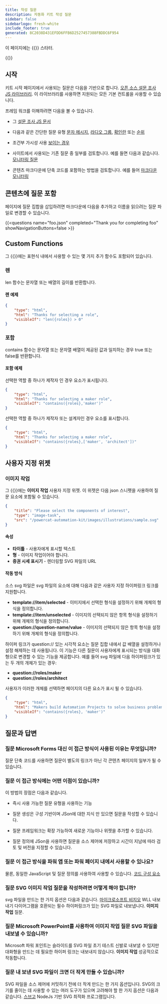 ```yaml
---
title: 작성 질문
description: 자동화 키트 작성 질문
sidebar: false
sidebarlogo: fresh-white
include_footer: true
generated: 8C2038D431EFDD6FFB6D2527457388FBDDC6F954
---
```


이 페이지에는 {{<product-name>}} 스타터.

{{<toc>}}

## 시작

키트 시작 페이지에서 사용되는 질문은 다음을 기반으로 합니다. [오픈 소스 설문 조사 JS 라이브러리](https://github.com/surveyjs/survey-library). 이 라이브러리를 사용하면 지원되는 모든 기본 컨트롤을 사용할 수 있습니다.

프레임 워크를 이해하려면 다음을 볼 수 있습니다.

- 그 [설문 조사 JS 문서](https://surveyjs.io/form-library/documentation/overview)

- 다음과 같은 간단한 질문 유형 [문자 메시지](https://surveyjs.io/form-library/examples/questiontype-text/reactjs), [라디오 그룹](https://surveyjs.io/form-library/examples/questiontype-radiogroup/reactjs), [확인란](https://surveyjs.io/form-library/examples/questiontype-checkbox/reactjs) 또는 [순위](https://surveyjs.io/form-library/examples/questiontype-ranking/reactjs)

- 조건부 가시성 사용 [보이는 경우](https://surveyjs.io/form-library/examples/condition-kids/reactjs)

- 사이트에서 사용되는 기존 질문 중 일부를 검토합니다. 예를 들면 다음과 같습니다. [모니터링 질문](https://github.com/microsoft/powercat-automation-kit/blob/gh-pages/site/content/monitoring.json)

- 콘텐츠 마크다운에 단축 코드를 포함하는 방법을 검토합니다. 예를 들어 [마크다운 모니터링](https://raw.githubusercontent.com/microsoft/powercat-automation-kit/gh-pages/site/content/monitoring-compare.md)

## 콘텐츠에 질문 포함

페이지에 질문 집합을 삽입하려면 마크다운에 다음을 추가하고 이름을 읽으려는 질문 파일로 변경할 수 있습니다.

{{\<questions name="foo.json" completed="Thank you for completing foo" showNavigationButtons=false \>}}

## Custom Functions

그 {{<product-name>}}에는 표현식 내에서 사용할 수 있는 몇 가지 추가 함수도 포함되어 있습니다.

### 렌

len 함수는 문자열 또는 배열의 길이를 반환합니다.

#### 렌 예제

```json
{
    "type": "html",
    "html": "Thanks for selecting a role",
    "visibleIf": "len({roles}) > 0"
}
```

### 포함

contains 함수는 문자열 또는 문자열 배열이 제공된 값과 일치하는 경우 true 또는 false를 반환합니다.

#### 포함 예제

선택한 역할 중 하나가 제작자 인 경우 요소가 표시됩니다.

```json
{
    "type": "html",
    "html": "Thanks for selecting a maker role",
    "visibleIf": "contains({roles},'maker')"
}
```

선택한 역할 중 하나가 제작자 또는 설계자인 경우 요소를 표시합니다.

```json
{
    "type": "html",
    "html": "Thanks for selecting a maker role",
    "visibleIf": "contains({roles},['maker', 'architect'])"
}
```

## 사용자 지정 위젯

### 이미지 작업

그 {{<product-name>}}에는 **이미지 작업** 사용자 지정 위젯. 이 위젯은 다음 json 스니펫을 사용하여 질문 요소에 포함될 수 있습니다.

```json
{
    "title": "Please select the components of interest",
    "type": "image-task",
    "src": "/powercat-automation-kit/images/illustrations/sample.svg"
}
```

#### 속성

- **타이틀** - 사용자에게 표시할 텍스트
- **형** - 이미지 작업이어야 합니다.
- **증권 시세 표시기** - 렌더링할 SVG 파일의 URL

#### 작동 방식

소스 svg 파일은 svg 파일의 요소에 대해 다음과 같은 사용자 지정 하이퍼링크 링크를 지원합니다.

- **template://item/selected** - 이미지에서 선택한 형식을 설정하기 위해 개체의 형식을 정의합니다.
- **template://item/unselected** - 이미지의 선택되지 않은 항목 형식을 설정하기 위해 개체의 형식을 정의합니다.
- **question://question-name/value** - 이미지의 선택되지 않은 항목 형식을 설정하기 위해 개체의 형식을 정의합니다.

하이퍼 링크가 question:// 있는 시각적 요소는 질문 집합 내에서 값 배열을 설정하거나 설정 해제하는 데 사용됩니다. 이 기능은 다른 질문이 사용자에게 표시되는 방식을 대화형으로 변경할 수 있는 기능을 제공합니다. 예를 들어 svg 파일에 다음 하이퍼링크가 있는 두 개의 개체가 있는 경우:

- **question://roles/maker**
- **question://roles/architect**

사용자가 이러한 개체를 선택하면 페이지의 다른 요소가 표시 될 수 있습니다.

```json
{
    "type": "html",
    "html": "Makers build Automation Projects to solve business problems",
    "visibleIf": "contains({roles}, 'maker')"
}
```

## 질문과 답변

### **질문** Microsoft Forms 대신 이 접근 방식이 사용된 이유는 무엇입니까?

질문 단축 코드를 사용하면 질문이 별도의 링크가 아닌 각 콘텐츠 페이지의 일부가 될 수 있습니다.

### **질문** 이 접근 방식에는 어떤 이점이 있습니까?

이 방법의 장점은 다음과 같습니다.

- 즉시 사용 가능한 질문 유형을 사용하는 기능

- 질문 생성은 구성 기반이며 JSon에 대한 지식 만 있으면 질문을 작성할 수 있습니다.

- 질문 프레임워크는 확장 가능하여 새로운 기능이나 위젯을 추가할 수 있습니다.

- 질문 정의에 JSon을 사용하면 질문을 소스 제어에 저장하고 시간이 지남에 따라 검토 및 버전을 지정할 수 있습니다.

### **질문** 이 접근 방식을 파워 앱 또는 파워 페이지 내에서 사용할 수 있나요?

물론, 동일한 JavaScript 및 질문 정의를 사용하여 사용할 수 있습니다. [코드 구성 요소](https://learn.microsoft.com/power-apps/developer/component-framework/custom-controls-overview)

### **질문** SVG 이미지 작업 질문을 작성하려면 어떻게 해야 합니까?

svg 파일을 만드는 한 가지 옵션은 다음과 같습니다. [마이크로소프트 비지오](https://www.microsoft.com/microsoft-365/visio/) WLL 내보내기 다이어그램을 호환되는 필수 하이퍼링크가 있는 SVG 파일로 내보냅니다. **이미지 작업** 질문.

### **질문** Microsoft PowerPoint를 사용하여 이미지 작업 질문 SVG 파일을 내보낼 수 있습니까?

Microsoft 파워 포인트는 슬라이드를 SVG 파일 초기 테스트 신발로 내보낼 수 있지만 대화형을 만드는 데 필요한 하이퍼 링크는 내보내지 않습니다. **이미지 작업** 성공적으로 작동합니다.

### **질문** 내 보낸 SVG 파일이 크면 더 작게 만들 수 있습니까?

SVG 파일을 소스 제어에 커밋하기 전에 더 작게 만드는 한 가지 옵션입니다. SVG의 크기를 줄이는 데 사용할 수 있는 여러 도구가 있으며 고려해야 할 한 가지 옵션은 다음과 같습니다. [스브고](https://github.com/svg/svgo) NodeJs 기반 SVG 최적화 프로그램입니다.
